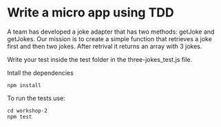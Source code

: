 # Write a micro app using TDD
A team has developed a joke adapter that has two methods: getJoke and getJokes. Our mission is to create a simple function that retrieves a joke first and then two jokes. After retrival it returns an array with 3 jokes.

Write your test inside the test folder in the three-jokes_test.js file.

Intall the dependencies
```
npm install
```

To run the tests use:
```
cd workshop-2
npm test
```

